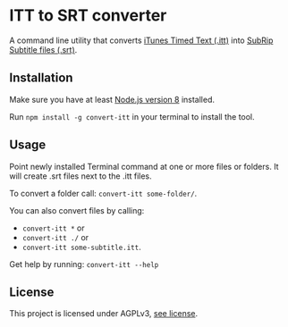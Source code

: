 # ITT to SRT converter

A command line utility that converts [iTunes Timed Text (.itt)](https://www.w3.org/TR/ttml1/) into [SubRip Subtitle files (.srt)](https://matroska.org/technical/specs/subtitles/srt.html).

## Installation

Make sure you have at least [Node.js version 8](https://nodejs.org/en/) installed.

Run `npm install -g convert-itt` in your terminal to install the tool.

## Usage

Point newly installed Terminal command at one or more files or folders. It will create .srt files next to the .itt files.

To convert a folder call: `convert-itt some-folder/`.

You can also convert files by calling: 

- `convert-itt *` or 
- `convert-itt ./` or 
- `convert-itt some-subtitle.itt`.

Get help by running: `convert-itt --help`

## License

This project is licensed under AGPLv3, [see license](LICENSE.txt).
